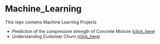 # Machine_Learning
This repo contains Machine Learning Projects
- Prediction of the compressive strength of Concrete Mixture ([click_here](https://github.com/Shubham-S151/Machine_Learning/blob/main/Concrete%20Compressive%20Strength.ipynb))
- Understanding Customer Churn ([click_here](https://github.com/Shubham-S151/Machine_Learning/blob/main/Customer%20Churn%20Case%20Study-ML.ipynb))
